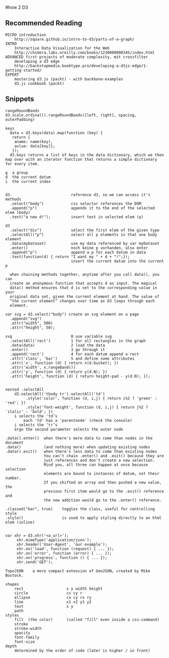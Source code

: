 #how 2 D3

## Recommended Reading

	MICRO introduction
		http://square.github.io/intro-to-d3/parts-of-a-graph/
	INTRO
		Interactive Data Visualization for the Web
		http://chimera.labs.oreilly.com/books/1230000000345/index.html
	ADVANCED first projects of moderate complexity, mit crossfilter
		developing a d3 edge
		http://backstopmedia.booktype.pro/developing-a-d3js-edge/1-getting-started/
	EXPERT
		mastering d3.js (packt) - with backbone-examples
		d3.js cookbook (packt)

## Snippets

	rangeRoundBands
	d3.scale.ordinal().rangeRoundBands([left, right], spacing, outerPadding)
	
	keys
	  data = d3.keys(data).map(function (key) {
	   return {
	    aname: name(key),
	    avlue: data[key]};
	   });
	  d3.keys returns a list of keys in the data dictionary, which we then map over with an iterator function that returns a simple dictionary for every item. 
	
	g  a group
	d  the current datum
	i  the current index
	
	
	d3.                          reference d3, so we can access it's methods
	  .select("body")            css selector references the DOM
	  .append("p")               appends it to the end of the selected elem (body)
	  .text("a new d!");         insert text in selected elem (p)
	 
	d3 
	  .select("div")             select the first elem of the given type
	  .selectAll("p")            select all p elements in that one body element
	  .data(myDataset)           use my data referenced by var myDataset
	  .enter()                   noch keine p vorhanden, also enter
	  .append("p")               append a p for each datum in data
	  .text(function(d) { return "I want my " + d + "!";});  
	                             insert the current datum into the current p
	  
	  when chaining methods together, anytime after you call data(), you can
	  create an anonymous function that accepts d as input. The magical
	  data() method ensures that d is set to the corresponding value in your
	  original data set, given the current element at hand. The value of 
	  “the current element” changes over time as D3 loops through each 
	  element.
	          
	var svg = d3.select("body") create an svg element on a page
	  .append("svg")
	  .attr("width", 500)
	  .attr("height", 50);      
	  
	svg                          0 use variable svg
	  .selectAll('rect')         1 for all rectangles in the graph
	  .data(data)                2 load the data
	  .enter()                   3 go through it
	  .append('rect')            4 for each datum append a rect
	  .attr('class', 'bar')      5 and define some attributes
	  .attr('x', function (d) { return x(d.bucket); })
	  .attr('width', x.rangeBand())
	  .attr('y', function (d) { return y(d.N); })
	  .attr('height', function (d) { return height-pad - y(d.N); });


	nested .selectAll
		d3.selectAll('tbody tr').selectAll('td')
			 .style('color', function (d, i,j) { return i%2 ? 'green' : 'red'; })
			 .style('font-weight', function (d, i,j) { return j%2 ? 'italic' : 'bold'; })
		i selects the 'td’s
			each 'td' has a 'parentnode' (check the console)
		j selects the ‘tr’s
		ergo the second parameter selects the outer node
	
	.data().enter()  when there's more data to come than nodes in the document
	.data()          (and nothing more) when updating existing nodes
	.data().exit()   when there's less data to come than existing nodes
	                 You can't chain .enter() and .exit() because they are 
	                 just references and don't create a new selection. 
	                 Mind you, all three can happen at once because selection 
	                 elements are bound to instances of datum, not their number. 
	                 If you shifted an array and then pushed a new value, the 
	                 previous first item would go to the .exit() reference and 
	                 the new addition would go to the .enter() reference.
	
	.classed("bar", true)    toggles the class, useful for controlling style
	.style()                 is used to apply styling directly to an html elem (inline)


	var xhr = d3.xhr('<a_url>');
		 xhr.mimeType('application/json');
		 xhr.header('User-Agent', 'our example');
		 xhr.on('load', function (request) { ... });
		 xhr.on('error', function (error) { ... });
		 xhr.on('progress', function () { ... });
		 xhr.send('GET');
		 
	TopoJSON	a more compact extension of GeoJSON, created by Mike Bostock. 
	
	shapes
		rect                   x y width height
		circle                 cx cy r
		ellipse                cx cy rx ry
		line                   x1 x2 y1 y2
		text                   x y
		path		
	styles
		fill  (the color)      (called "fill" even inside a css-command)
		stroke
		stroke-width
		opacity
		font-family
		font-size
	depth
		determined by the order of code (later is higher / in front)
	
